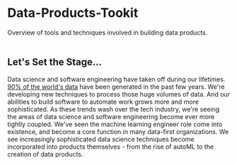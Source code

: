 # Data-Products-Tookit
Overview of tools and techniques involved in building data products.
<br/>
<br/>
## Let's Set the Stage...
Data science and software engineering have taken off during our lifetimes.  [90% of the world's data](https://www.sciencedaily.com/releases/2013/05/130522085217.htm) have been generated in the past few years.  We're developing new techniques to process those huge volumes of data.  And our abilities to build software to automate work grows more and more sophisticated.  As these trends wash over the tech industry, we're seeing the areas of data science and software engineering become ever more tightly coupled.  We've seen the machine learning engineer role come into existence, and become a core function in many data-first organizations.  We see increasingly sophisticated data science techniques become incorporated into products themselves - from the rise of autoML to the creation of data products.
